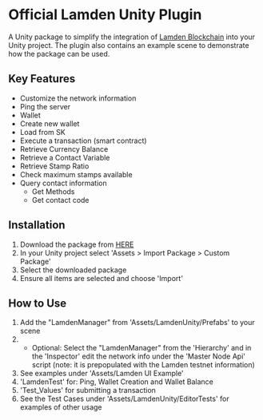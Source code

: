 # Official Lamden Unity Plugin
A Unity package to simplify the integration of [Lamden Blockchain](https://lamden.io/) into your Unity project. The plugin also contains an example scene to demonstrate how the package can be used.

## Key Features
* Customize the network information
* Ping the server
* Wallet
* Create new wallet
* Load from SK
* Execute a transaction (smart contract)
* Retrieve Currency Balance
* Retrieve a Contact Variable
* Retrieve Stamp Ratio
* Check maximum stamps available
* Query contact information
  * Get Methods
  * Get contact code

## Installation

1. Download the package from [HERE](https://github.com/Lamden/lamden-Csharp/releases)
1.  In your Unity project select 'Assets > Import Package > Custom Package'
1. Select the downloaded package
1. Ensure all items are selected and choose 'Import'

## How to Use

1. Add the "LamdenManager" from 'Assets/LamdenUnity/Prefabs' to your scene
1. * Optional: Select the "LamdenManager" from the 'Hierarchy' and in the 'Inspector' edit the network info under the 'Master Node Api' script (note: it is prepopulated with the Lamden testnet information)
1. See examples under 'Assets/Lamden UI Example'
  1. 'LamdenTest' for: Ping, Wallet Creation and Wallet Balance
  1. 'Test_Values' for submitting a transaction
1. See the Test Cases under 'Assets/LamdenUnity/EditorTests' for examples of other usage
